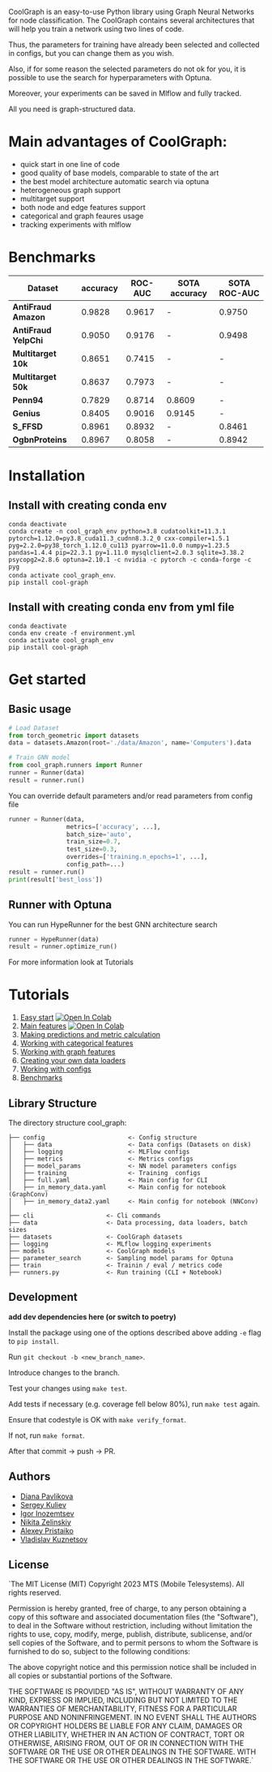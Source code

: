 CoolGraph is an easy-to-use Python library using Graph Neural Networks for node classification. The CoolGraph contains several architectures that will help you train a network using two lines of code.

Thus, the parameters for training have already been selected and collected in configs, but you can change them as you wish.

Also, if for some reason the selected parameters do not ok for you, it is possible to use the search for hyperparameters with Optuna.

Moreover, your experiments can be saved in Mlflow and fully tracked.

All you need is graph-structured data.

# Main advantages of CoolGraph:
 - quick start in one line of code
 - good quality of base models, comparable to state of the art
 - the best model architecture automatic search via optuna
 - heterogeneous graph support
 - multitarget support
 - both node and edge features support
 - categorical and graph feaures usage
 - tracking experiments with mlflow

 
# Benchmarks

Dataset                   | accuracy | ROC-AUC | SOTA accuracy | SOTA ROC-AUC
--------------------------|----------|---------|---------------|-------------
**AntiFraud Amazon**      | 0.9828   | 0.9617  | -             | 0.9750
**AntiFraud YelpChi**     | 0.9050   | 0.9176  | -             | 0.9498
**Multitarget 10k**       | 0.8651   | 0.7415  | -             | -
**Multitarget 50k**       | 0.8637   | 0.7973  | -             | -
**Penn94**                | 0.7829   | 0.8714  | 0.8609        | -
**Genius**                | 0.8405   | 0.9016  | 0.9145        | -
**S_FFSD**                | 0.8961   | 0.8932  | -             | 0.8461
**OgbnProteins**          | 0.8967   | 0.8058  | -             | 0.8942


# Installation
## Install with creating conda env

`conda deactivate` <br>
`conda create -n cool_graph_env python=3.8 cudatoolkit=11.3.1 pytorch=1.12.0=py3.8_cuda11.3_cudnn8.3.2_0 cxx-compiler=1.5.1 pyg=2.2.0=py38_torch_1.12.0_cu113 pyarrow=11.0.0 numpy=1.23.5 pandas=1.4.4 pip=22.3.1 py=1.11.0 mysqlclient=2.0.3 sqlite=3.38.2 psycopg2=2.8.6 optuna=2.10.1 -c nvidia -c pytorch -c conda-forge -c pyg`  <br>
`conda activate cool_graph_env`.   <br>
`pip install cool-graph`


## Install with creating conda env from yml file


`conda deactivate` <br>
`conda env create -f environment.yml`  <br>
`conda activate cool_graph_env`  <br>
`pip install cool-graph`


# Get started


## Basic usage


```python
# Load Dataset
from torch_geometric import datasets
data = datasets.Amazon(root='./data/Amazon', name='Computers').data

# Train GNN model
from cool_graph.runners import Runner
runner = Runner(data)
result = runner.run()
```

You can override default parameters and/or read parameters from config file
```python
runner = Runner(data, 
                metrics=['accuracy', ...], 
                batch_size='auto', 
                train_size=0.7, 
                test_size=0.3, 
                overrides=['training.n_epochs=1', ...], 
                config_path=...)
result = runner.run()         
print(result['best_loss'])       
```
## Runner with Optuna
You can run HypeRunner for the best GNN architecture search
```python
runner = HypeRunner(data)
result = runner.optimize_run()

```
For more information look at Tutorials

# Tutorials

1. [Easy start](/notebooks/Easy_start.ipynb) [![Open In Colab](https://colab.research.google.com/assets/colab-badge.svg)](https://colab.research.google.com/drive/1fyjfK5pZTtAz5axZydFb59eIQdKrBbR8)
2. [Main features](/notebooks/Usage_examples.ipynb) [![Open In Colab](https://colab.research.google.com/assets/colab-badge.svg)](https://colab.research.google.com/drive/168saYLMPRXc7BOELzVKG0049en4Rr3Jx)
3. [Making predictions and metric calculation](h/notebooks/predict_proba_examples.ipynb)
4. [Working with categorical features](/notebooks/categorical_features_usage_examples.ipynb)
5. [Working with graph features](/notebooks/graph_features_usage_examples.ipynb)
5. [Creating your own data loaders](/notebooks/Indices_for_DataLoader.ipynb)
6. [Working with configs](/notebooks/How_to_work_with_configs.ipynb)
7. [Benchmarks](/notebooks/benchmarks.ipynb)

## Library Structure

The directory structure cool_graph:

```
├── config                       <- Config structure
│   ├── data                     <- Data configs (Datasets on disk)
│   ├── logging                  <- MLFlow configs
│   ├── metrics                  <- Metrics configs
│   ├── model_params             <- NN model parameters configs
│   ├── training                 <- Training  configs
│   ├── full.yaml                <- Main config for CLI 
│   ├── in_memory_data.yaml      <- Main config for notebook (GraphConv)
│   ├── in_memory_data2.yaml     <- Main config for notebook (NNConv)
│
├── cli                    <- Cli commands
├── data                   <- Data processing, data loaders, batch sizes
├── datasets               <- CoolGraph datasets
├── logging                <- MLflow logging experiments
├── models                 <- CoolGraph models
├── parameter_search       <- Sampling model params for Optuna
├── train                  <- Trainin / eval / metrics code
├── runners.py             <- Run training (CLI + Notebook)

```

## Development

**add dev dependencies here (or switch to poetry)**

Install the package using one of the options described above adding `-e` flag to `pip install`.

Run `git checkout -b <new_branch_name>`.

Introduce changes to the branch.

Test your changes using `make test`.

Add tests if necessary (e.g. coverage fell below 80%), run `make test` again.

Ensure that codestyle is OK with `make verify_format`.

If not, run `make format`.

After that commit -> push -> PR.

## Authors
 
* [Diana Pavlikova](https://github.com/dapavlik)
* [Sergey Kuliev](https://github.com/kuliev-sd)
* [Igor Inozemtsev](https://github.com/inozemtsev)
* [Nikita Zelinskiy](https://github.com/nikita-ds)
* [Alexey Pristaiko](https://github.com/qwertd105)
* [Vladislav Kuznetsov](https://github.com/AnanasClassic)

## License 

`The MIT License (MIT)
Copyright 2023 MTS (Mobile Telesystems). All rights reserved.

Permission is hereby granted, free of charge, to any person obtaining a copy of this software and associated documentation files (the "Software"), to deal in the Software without restriction, including without limitation the rights to use, copy, modify, merge, publish, distribute, sublicense, and/or sell copies of the Software, and to permit persons to whom the Software is furnished to do so, subject to the following conditions:

The above copyright notice and this permission notice shall be included in all copies or substantial portions of the Software.

THE SOFTWARE IS PROVIDED "AS IS", WITHOUT WARRANTY OF ANY KIND, EXPRESS OR IMPLIED, INCLUDING BUT NOT LIMITED TO THE WARRANTIES OF MERCHANTABILITY, FITNESS FOR A PARTICULAR PURPOSE AND NONINFRINGEMENT. IN NO EVENT SHALL THE AUTHORS OR COPYRIGHT HOLDERS BE LIABLE FOR ANY CLAIM, DAMAGES OR OTHER LIABILITY, WHETHER IN AN ACTION OF CONTRACT, TORT OR OTHERWISE, ARISING FROM, OUT OF OR IN CONNECTION WITH THE SOFTWARE OR THE USE OR OTHER DEALINGS IN THE SOFTWARE.
WITH THE SOFTWARE OR THE USE OR OTHER DEALINGS IN THE SOFTWARE.`
